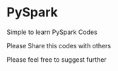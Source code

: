 # PySpark
Simple to learn PySpark Codes

Please Share this codes with others

Please feel free to suggest further
